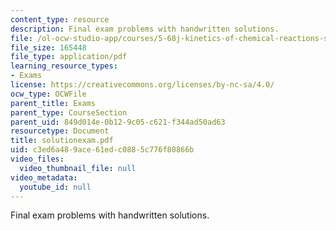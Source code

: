 ```yaml
---
content_type: resource
description: Final exam problems with handwritten solutions.
file: /ol-ocw-studio-app/courses/5-68j-kinetics-of-chemical-reactions-spring-2003/c3ed6a489ace61edc0885c776f80866b_solutionexam.pdf
file_size: 165448
file_type: application/pdf
learning_resource_types:
- Exams
license: https://creativecommons.org/licenses/by-nc-sa/4.0/
ocw_type: OCWFile
parent_title: Exams
parent_type: CourseSection
parent_uid: 849d014e-0b12-9c05-c621-f344ad50ad63
resourcetype: Document
title: solutionexam.pdf
uid: c3ed6a48-9ace-61ed-c088-5c776f80866b
video_files:
  video_thumbnail_file: null
video_metadata:
  youtube_id: null
---
```

Final exam problems with handwritten solutions.